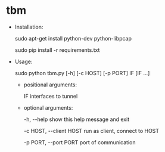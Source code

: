 tbm
===
- Installation:

    
    sudo apt-get install python-dev python-libpcap
    
    sudo pip install -r requirements.txt


- Usage:

    sudo python tbm.py [-h] [-c HOST] [-p PORT] IF [IF ...]


    - positional arguments:
    
      IF                    interfaces to tunnel

    - optional arguments:
    
      -h, --help              show this help message and exit
      
      -c HOST, --client HOST  run as client, connect to HOST
      
      -p PORT, --port PORT  port of communication
